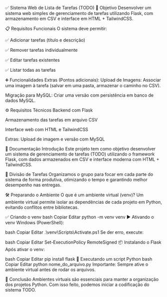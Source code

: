 ✅ Sistema Web de Lista de Tarefas (TODO)
🎯 Objetivo
Desenvolver um sistema web simples de gerenciamento de tarefas utilizando Flask, com armazenamento em CSV e interface em HTML + TailwindCSS.

📋 Requisitos Funcionais
O sistema deve permitir:

✅ Adicionar tarefas (título e descrição)

✅ Remover tarefas individualmente

✅ Editar tarefas existentes

✅ Listar todas as tarefas

➕ Funcionalidades Extras (Pontos adicionais):
Upload de Imagens: Associar uma imagem à tarefa (salvar em uma pasta, armazenar o caminho no CSV).

Migração para MySQL: Criar uma versão com persistência em banco de dados MySQL.

⚙️ Requisitos Técnicos
Backend com Flask

Armazenamento das tarefas em arquivo CSV

Interface web com HTML e TailwindCSS

Extras: Upload de imagem e versão com MySQL

🧾 Documentação
Introdução
Este projeto tem como objetivo desenvolver um sistema de gerenciamento de tarefas (TODO) utilizando o framework Flask, com dados armazenados em CSV e interface moderna com HTML + TailwindCSS.

🔄 Divisão de Tarefas
Organizamos o grupo para focar em cada parte do sistema de forma produtiva, otimizando o tempo e garantindo melhor desempenho nas entregas.

🛠️ Preparando o Ambiente
O que é um ambiente virtual (venv)?
Um ambiente virtual permite isolar as dependências de cada projeto em Python, evitando conflitos entre bibliotecas.

✅ Criando o venv
bash
Copiar
Editar
python -m venv venv
▶️ Ativando o venv
Windows (PowerShell):

bash
Copiar
Editar
.\venv\Scripts\Activate.ps1
Se der erro, execute:

bash
Copiar
Editar
Set-ExecutionPolicy RemoteSigned
📦 Instalando o Flask
Após ativar o venv:

bash
Copiar
Editar
pip install flask
🚀 Executando um script Python
bash
Copiar
Editar
python nome_do_arquivo.py
Importante: Sempre ative o ambiente virtual antes de rodar os arquivos.

📌 Conclusão
Ambientes virtuais são essenciais para manter a organização dos projetos Python. Com isso feito, podemos iniciar a codificação do sistema TODO.
